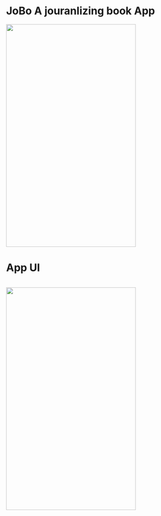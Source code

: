 # JoBo  A jouranlizing book App


<img src="https://user-images.githubusercontent.com/87108573/224556392-07d70123-414c-41bb-b854-e2c5800be8f8.jpg" width="350" height="600" align="center">
<br>
<h1> App UI</h1>
<br>

<img src="https://user-images.githubusercontent.com/87108573/224556402-da4c7dd8-4217-4d9b-b63e-c8bcd527c199.jpg" width="350" height="600" align="center">




